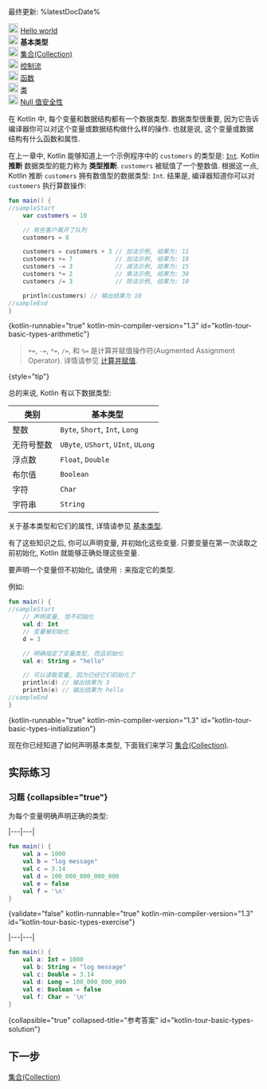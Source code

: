 [//]: # (title: 基本类型)

最终更新: %latestDocDate%

<tldr>
    <p><img src="icon-1-done.svg" width="20" alt="第 1 步" /> <a href="kotlin-tour-hello-world.md">Hello world</a><br />
        <img src="icon-2.svg" width="20" alt="第 2 步" /> <strong>基本类型</strong><br />
        <img src="icon-3-todo.svg" width="20" alt="第 3 步" /> <a href="kotlin-tour-collections.md">集合(Collection)</a><br />
        <img src="icon-4-todo.svg" width="20" alt="第 4 步" /> <a href="kotlin-tour-control-flow.md">控制流</a><br />
        <img src="icon-5-todo.svg" width="20" alt="第 5 步" /> <a href="kotlin-tour-functions.md">函数</a><br />
        <img src="icon-6-todo.svg" width="20" alt="第 6 步" /> <a href="kotlin-tour-classes.md">类</a><br />
        <img src="icon-7-todo.svg" width="20" alt="第 7 步" /> <a href="kotlin-tour-null-safety.md">Null 值安全性</a></p>
</tldr>

在 Kotlin 中, 每个变量和数据结构都有一个数据类型.
数据类型很重要, 因为它告诉编译器你可以对这个变量或数据结构做什么样的操作.
也就是说, 这个变量或数据结构有什么函数和属性.

在上一章中, Kotlin 能够知道上一个示例程序中的 `customers` 的类型是: [`Int`](https://kotlinlang.org/api/latest/jvm/stdlib/kotlin/-int/).
Kotlin **推断** 数据类型的能力称为 **类型推断**.
`customers` 被赋值了一个整数值. 根据这一点, Kotlin 推断 `customers` 拥有数值型的数据类型: `Int`.
结果是, 编译器知道你可以对 `customers` 执行算数操作:

```kotlin
fun main() {
//sampleStart
    var customers = 10

    // 有些客户离开了队列
    customers = 8

    customers = customers + 3 // 加法示例, 结果为: 11
    customers += 7            // 加法示例, 结果为: 18
    customers -= 3            // 减法示例, 结果为: 15
    customers *= 2            // 乘法示例, 结果为: 30
    customers /= 3            // 除法示例, 结果为: 10

    println(customers) // 输出结果为 10
//sampleEnd
}
```
{kotlin-runnable="true" kotlin-min-compiler-version="1.3" id="kotlin-tour-basic-types-arithmetic"}

> `+=`, `-=`, `*=`, `/=`, 和 `%=` 是计算并赋值操作符(Augmented Assignment Operator).
> 详情请参见 [计算并赋值](operator-overloading.md#augmented-assignments).
> 
{style="tip"}

总的来说, Kotlin 有以下数据类型:

| **类别** | **基本类型**                           |
|--------|------------------------------------|
| 整数     | `Byte`, `Short`, `Int`, `Long`     |
| 无符号整数  | `UByte`, `UShort`, `UInt`, `ULong` |
| 浮点数    | `Float`, `Double`                  |
| 布尔值    | `Boolean`                          |
| 字符     | `Char`                             |
| 字符串    | `String`                           |

关于基本类型和它们的属性, 详情请参见 [基本类型](basic-types.md).

有了这些知识之后, 你可以声明变量, 并初始化这些变量.
只要变量在第一次读取之前初始化, Kotlin 就能够正确处理这些变量.

要声明一个变量但不初始化, 请使用 `:` 来指定它的类型.

例如:

```kotlin
fun main() {
//sampleStart
    // 声明变量, 但不初始化
    val d: Int
    // 变量被初始化
    d = 3

    // 明确指定了变量类型, 而且初始化
    val e: String = "hello"

    // 可以读取变量, 因为已经它们初始化了
    println(d) // 输出结果为 3
    println(e) // 输出结果为 hello
//sampleEnd
}
```
{kotlin-runnable="true" kotlin-min-compiler-version="1.3" id="kotlin-tour-basic-types-initialization"}

现在你已经知道了如何声明基本类型, 下面我们来学习 [集合(Collection)](kotlin-tour-collections.md).

## 实际练习

### 习题 {collapsible="true"}

为每个变量明确声明正确的类型:

|---|---|
```kotlin
fun main() {
    val a = 1000
    val b = "log message"
    val c = 3.14
    val d = 100_000_000_000_000
    val e = false
    val f = '\n'
}
```
{validate="false" kotlin-runnable="true" kotlin-min-compiler-version="1.3" id="kotlin-tour-basic-types-exercise"}

|---|---|
```kotlin
fun main() {
    val a: Int = 1000
    val b: String = "log message"
    val c: Double = 3.14
    val d: Long = 100_000_000_000
    val e: Boolean = false
    val f: Char = '\n'
}
```
{collapsible="true" collapsed-title="参考答案" id="kotlin-tour-basic-types-solution"}

## 下一步

[集合(Collection)](kotlin-tour-collections.md)
